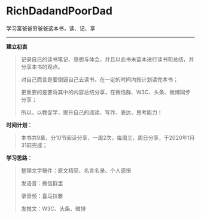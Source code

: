 # RichDadandPoorDad
 学习富爸爸穷爸爸这本书，读、记、享



------

**建立初衷**

> 记录自己的读书笔记、感想与体会，并且以此书未蓝本进行读书和总结，并分享本书的观点。
>
> 对自己而言是要倒逼自己去读书，在一定的时间内按计划读完本书；
>
> 更重要的是要将其中的内容总结分享，在微信群、W3C、头条、微博同步分享；
>
> 所以，以教促学，提升自己的阅读、写作、表达、思考能力！

**时间计划**：

> 本书共9章，分10节阅读分享，一周2次，每周三、周日分享，于2020年1月31前完成；

**学习思路**：

> 整理文字稿件：原文精简、名言名录、个人感悟
>
> 发语音：微信群里
>
> 录音频：喜马拉雅
>
> 发推文：W3C、头条、微博

